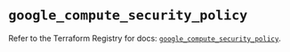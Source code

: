 # `google_compute_security_policy`

Refer to the Terraform Registry for docs: [`google_compute_security_policy`](https://registry.terraform.io/providers/hashicorp/google-beta/5.16.0/docs/resources/google_compute_security_policy).
